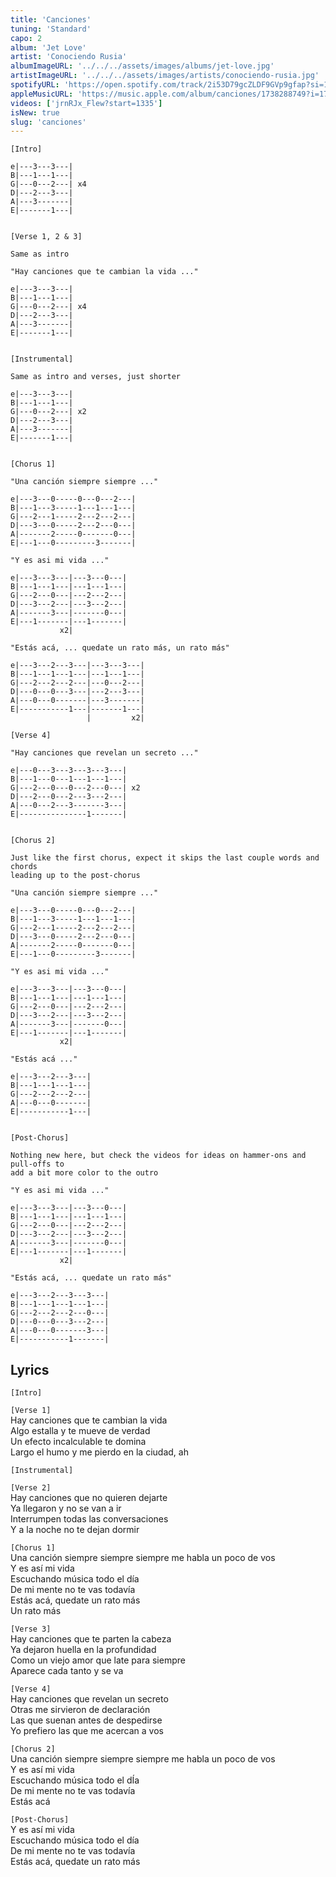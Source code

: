 ```yaml
---
title: 'Canciones'
tuning: 'Standard'
capo: 2
album: 'Jet Love'
artist: 'Conociendo Rusia'
albumImageURL: '../../../assets/images/albums/jet-love.jpg'
artistImageURL: '../../../assets/images/artists/conociendo-rusia.jpg'
spotifyURL: 'https://open.spotify.com/track/2i53D79gcZLDF9GVp9gfap?si=1ccbf0195cf44f35'
appleMusicURL: 'https://music.apple.com/album/canciones/1738288749?i=1738288943'
videos: ['jrnRJx_Flew?start=1335']
isNew: true
slug: 'canciones'
---
```


```
[Intro]

e|---3---3---|
B|---1---1---|
G|---0---2---| x4
D|---2---3---|
A|---3-------|
E|-------1---|


[Verse 1, 2 & 3]

Same as intro

"Hay canciones que te cambian la vida ..."

e|---3---3---|
B|---1---1---|
G|---0---2---| x4
D|---2---3---|
A|---3-------|
E|-------1---|


[Instrumental]

Same as intro and verses, just shorter

e|---3---3---|
B|---1---1---|
G|---0---2---| x2
D|---2---3---|
A|---3-------|
E|-------1---|


[Chorus 1]

"Una canción siempre siempre ..."

e|---3---0-----0---0---2---|
B|---1---3-----1---1---1---|
G|---2---1-----2---2---2---|
D|---3---0-----2---2---0---|
A|-------2-----0-------0---|
E|---1---0---------3-------|

"Y es asi mi vida ..."

e|---3---3---|---3---0---|
B|---1---1---|---1---1---|
G|---2---0---|---2---2---|
D|---3---2---|---3---2---|
A|-------3---|-------0---|
E|---1-------|---1-------|
           x2|

"Estás acá, ... quedate un rato más, un rato más"

e|---3---2---3---|---3---3---|
B|---1---1---1---|---1---1---|
G|---2---2---2---|---0---2---|
D|---0---0---3---|---2---3---|
A|---0---0-------|---3-------|
E|-----------1---|-------1---|
                 |         x2|

[Verse 4]

"Hay canciones que revelan un secreto ..."

e|---0---3---3---3---3---|
B|---1---0---1---1---1---|
G|---2---0---0---2---0---| x2
D|---2---0---2---3---2---|
A|---0---2---3-------3---|
E|---------------1-------|


[Chorus 2]

Just like the first chorus, expect it skips the last couple words and chords
leading up to the post-chorus

"Una canción siempre siempre ..."

e|---3---0-----0---0---2---|
B|---1---3-----1---1---1---|
G|---2---1-----2---2---2---|
D|---3---0-----2---2---0---|
A|-------2-----0-------0---|
E|---1---0---------3-------|

"Y es asi mi vida ..."

e|---3---3---|---3---0---|
B|---1---1---|---1---1---|
G|---2---0---|---2---2---|
D|---3---2---|---3---2---|
A|-------3---|-------0---|
E|---1-------|---1-------|
           x2|

"Estás acá ..."

e|---3---2---3---|
B|---1---1---1---|
G|---2---2---2---|
A|---0---0-------|
E|-----------1---|


[Post-Chorus]

Nothing new here, but check the videos for ideas on hammer-ons and pull-offs to
add a bit more color to the outro

"Y es asi mi vida ..."

e|---3---3---|---3---0---|
B|---1---1---|---1---1---|
G|---2---0---|---2---2---|
D|---3---2---|---3---2---|
A|-------3---|-------0---|
E|---1-------|---1-------|
           x2|

"Estás acá, ... quedate un rato más"

e|---3---2---3---3---|
B|---1---1---1---1---|
G|---2---2---2---0---|
D|---0---0---3---2---|
A|---0---0-------3---|
E|-----------1-------|

```

## Lyrics

`[Intro]`

`[Verse 1]`  
Hay canciones que te cambian la vida  
Algo estalla y te mueve de verdad  
Un efecto incalculable te domina  
Largo el humo y me pierdo en la ciudad, ah

`[Instrumental]`

`[Verse 2]`  
Hay canciones que no quieren dejarte  
Ya llegaron y no se van a ir  
Interrumpen todas las conversaciones  
Y a la noche no te dejan dormir

`[Chorus 1]`  
Una canción siempre siempre siempre me habla un poco de vos  
Y es así mi vida  
Escuchando música todo el día  
De mi mente no te vas todavía  
Estás acá, quedate un rato más  
Un rato más

`[Verse 3]`  
Hay canciones que te parten la cabeza  
Ya dejaron huella en la profundidad  
Como un viejo amor que late para siempre  
Aparece cada tanto y se va

`[Verse 4]`  
Hay canciones que revelan un secreto  
Otras me sirvieron de declaración  
Las que suenan antes de despedirse  
Yo prefiero las que me acercan a vos

`[Chorus 2]`  
Una canción siempre siempre siempre me habla un poco de vos  
Y es así mi vida  
Escuchando música todo el dÍa  
De mi mente no te vas todavía  
Estás acá

`[Post-Chorus]`  
Y es así mi vida  
Escuchando música todo el día  
De mi mente no te vas todavía  
Estás acá, quedate un rato más
